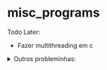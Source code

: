 # misc_programs

Todo Later:

- Fazer multithreading em c

<details> <summary> Outros probleminhas: </summary>
    <details> <summary> 1 </summary>

        Dado um conjunto de arquivos de texto. Estabelecer uma ordem de acesso aos arquivos dependendo do número de caracteres, exceto  mais de dois espaços, que eles contêm.

    </details>
    <details> <summary> 2 </summary>

        Ler de um arquivo  N nomes de pessoas e suas respectivas idades. Agrupar as pessoas por idade e mostrar nomes por cada idade.

    </details>
    <details> <summary> 3 </summary>

        Existem um conjunto de N pontos  no espaco 3D que representam vertices de faces poligonais (4 lados) de um objeto. 

    </details>
    <details> <summary> 4 </summary>

        Deseja-se pintar as faces do objeto com uma cor (R,G,B) proporcional ao angulo definido entre ao vetor normal de cada face e o vetor de raio de luz  que esta na origem do sistema cartesiano.

    </details>
    <details> <summary> 5 </summary>

        O vetor normal de uma face e computado como produto vetorial de dois vetores arestas que tem um pronto  (vertice) de origem comum.

    </details>

</details>